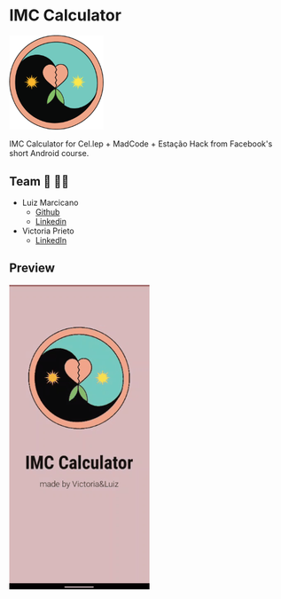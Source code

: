 # IMC Calculator

<img src="https://github.com/VicPrieto/IMC-Calculator/blob/master/app/src/main/res/drawable/nro.png" width="170"/>

IMC Calculator for Cel.lep + MadCode + Estação Hack from Facebook's short Android course.

## Team :adult: :curly_haired_man:
- Luiz Marcicano
  - [Github](https://github.com/luizmarcicano)
  - [Linkedin](https://www.linkedin.com/in/luiz-guilherme-lima-marcicano-2889a2170/)
- Victoria Prieto
  - [LinkedIn](https://www.linkedin.com/in/vict%C3%B3ria-gamarano-prieto-32935a161/)
  
## Preview
![AltText](https://github.com/VicPrieto/IMC-Calculator/blob/master/app/src/main/res/drawable-v24/imc.gif)
